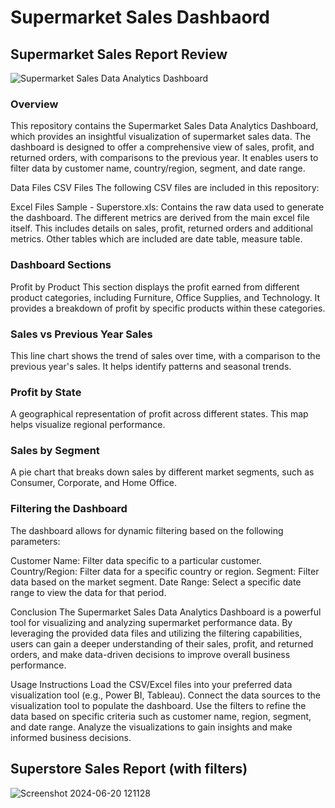# Supermarket Sales Dashbaord

## Supermarket Sales Report Review
![Supermarket Sales Data Analytics Dashboard](https://github.com/dishadey-github/supermarket-sales-data-analytics-report/assets/60807918/e9d3a7f9-c2e0-4224-a0f2-76ad3e2a5153)


### Overview
This repository contains the Supermarket Sales Data Analytics Dashboard, which provides an insightful visualization of supermarket sales data. The dashboard is designed to offer a comprehensive view of sales, profit, and returned orders, with comparisons to the previous year. It enables users to filter data by customer name, country/region, segment, and date range.

Data Files
CSV Files
The following CSV files are included in this repository:

Excel Files
Sample - Superstore.xls: Contains the raw data used to generate the dashboard. 
The different metrics are derived from the main excel file itself. This includes details on sales, profit, returned orders and additional metrics.
Other tables which are included are date table, measure table.

### Dashboard Sections
Profit by Product
This section displays the profit earned from different product categories, including Furniture, Office Supplies, and Technology. It provides a breakdown of profit by specific products within these categories.

### Sales vs Previous Year Sales
This line chart shows the trend of sales over time, with a comparison to the previous year's sales. It helps identify patterns and seasonal trends.

### Profit by State
A geographical representation of profit across different states. This map helps visualize regional performance.

### Sales by Segment
A pie chart that breaks down sales by different market segments, such as Consumer, Corporate, and Home Office.

### Filtering the Dashboard
The dashboard allows for dynamic filtering based on the following parameters:

Customer Name: Filter data specific to a particular customer.
Country/Region: Filter data for a specific country or region.
Segment: Filter data based on the market segment.
Date Range: Select a specific date range to view the data for that period.

Conclusion
The Supermarket Sales Data Analytics Dashboard is a powerful tool for visualizing and analyzing supermarket performance data. By leveraging the provided data files and utilizing the filtering capabilities, users can gain a deeper understanding of their sales, profit, and returned orders, and make data-driven decisions to improve overall business performance.

Usage Instructions
Load the CSV/Excel files into your preferred data visualization tool (e.g., Power BI, Tableau).
Connect the data sources to the visualization tool to populate the dashboard.
Use the filters to refine the data based on specific criteria such as customer name, region, segment, and date range.
Analyze the visualizations to gain insights and make informed business decisions.



## Superstore Sales Report (with filters)
![Screenshot 2024-06-20 121128](https://github.com/dishadey-github/supermarket-sales-data-analytics-report/assets/60807918/406ca985-0b90-406b-995d-817a82c03c1e)


